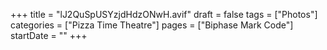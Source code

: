 +++
title = "lJ2QuSpUSYzjdHdzONwH.avif"
draft = false
tags = ["Photos"]
categories = ["Pizza Time Theatre"]
pages = ["Biphase Mark Code"]
startDate = ""
+++
